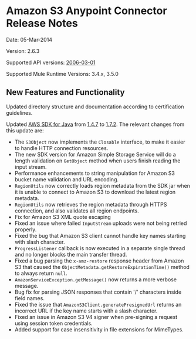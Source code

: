 Amazon S3 Anypoint Connector Release Notes
==========================================

Date: 05-Mar-2014

Version: 2.6.3

Supported API versions: [2006-03-01](http://docs.aws.amazon.com/AmazonS3/latest/API/IntroductionAPI.html)

Supported Mule Runtime Versions: 3.4.x, 3.5.0

New Features and Functionality
------------------------------

Updated directory structure and documentation according to certification guidelines.

Updated [AWS SDK for Java](http://aws.amazon.com/sdkforjava/) from [1.4.7](http://aws.amazon.com/releasenotes/Java/7233847602537543) to [1.7.2](http://aws.amazon.com/releasenotes/Java/3795911094379719). The relevant changes from this update are:

* The `S3Object` now implements the `Closable` interface, to make it easier to handle HTTP connection resources.
* The new SDK version for Amazon Simple Storage Service will do a length validation on `GetObject` method when users finish reading the input stream.
* Performance enhancements to string manipulation for Amazon S3 bucket name validation and URL encoding.
* `RegionUtils` now correctly loads region metadata from the SDK jar when it is unable to connect to Amazon S3 to download the latest region metadata.
* `RegionUtils` now retrieves the region metadata through HTTPS connection, and also validates all region endpoints.
* Fix for Amazon S3 XML quote escaping
* Fixed an issue where failed `InputStream` uploads were not being retried properly.
* Fixed the bug that Amazon S3 client cannot handle key names starting with slash character.
* `ProgressListener` callback is now executed in a separate single thread and no longer blocks the main transfer thread.
*  Fixed a bug parsing the `x-amz-restore` response header from Amazon S3 that caused the `ObjectMetadata.getRestoreExpirationTime()` method to always return `null`.
* `AmazonServiceException.getMessage()` now returns a more verbose message.
* Bug fix for parsing JSON responses that contain '/' characters inside field names.
* Fixed the issue that `AmazonS3Client.generatePresignedUrl` returns an incorrect URL if the key name starts with a slash character. 
* Fixed an issue in Amazon S3 V4 signer when pre-signing a request using session token credentials.
* Added support for case insensitivity in file extensions for MimeTypes.
